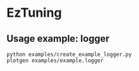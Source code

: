 # EzTuning

## Usage example: logger

```
python examples/create_example_logger.py
plotgen examples/example.logger
```
